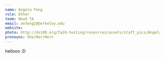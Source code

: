 ```yaml
---
name: Angela Feng
role: Other
team: Head TA
email: anfeng2@berkeley.edu
website: 
photo: http://ds100.org/fa24-testing/resources/assets/staff_pics/Angela_Feng.jpg
pronouns: She/Her/Hers
---
```

hellooo :D
